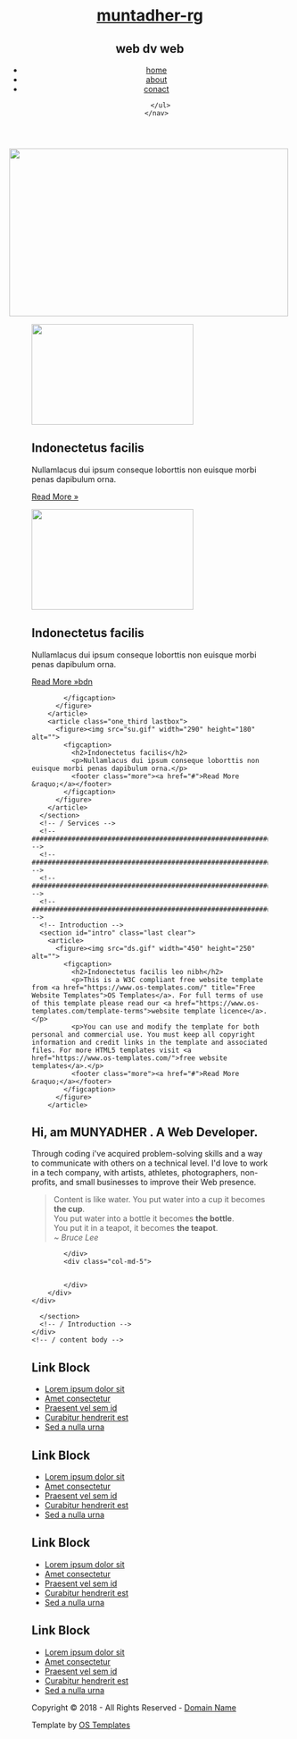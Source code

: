 <!DOCTYPE html>
<html lang="en" dir="ltr">
<head>
<title><em>muntadher</em></title>
<meta charset="UTF-8">
<link rel="stylesheet" href="styles/layout.css" type="text/css">
<!--[if lt IE 9]><script src="scripts/html5shiv.js"></script><![endif]-->
</head>
<body>
<div class="wrapper row1">
  <header id="header" class="clear">
    <div id="hgroup">
      <h1><a href="#">muntadher-rg</a></h1>
      <h2>web dv web</h2>
    </div>
    <nav>
      <ul>
        <li><a href="#">home</a></li>
        <li><a href="#">about</a></li>
        <li><a href="#">conact</a></li>
       
      </ul>
    </nav>
  </header>
</div>
<!-- content -->
<div class="wrapper row2">
  <div id="container" class="clear">
    <!-- Slider -->
    <section id="slider"><a href="#"><img src=  "sd.gif" width="500"  height="300"  alt="" ></a></section> 
    <!-- main content -->
    <div id="homepage">
      <!-- Services -->
      <section id="services" class="clear">
        <article class="one_third">
          <figure><img src="bb.gif" width="290" height="180" alt="">
            <figcaption>
              <h2>Indonectetus facilis</h2>
              <p>Nullamlacus dui ipsum conseque loborttis non euisque morbi penas dapibulum orna.</p>
              <footer class="more"><a href="#">Read More &raquo;</a></footer>
            </figcaption>
          </figure>
        </article>
        <article class="one_third">
          <figure><img src="sh.gif" width="290" height="180" alt="">
            <figcaption>
              <h2>Indonectetus facilis</h2>
              <p>Nullamlacus dui ipsum conseque loborttis non euisque morbi penas dapibulum orna.</p>
              <footer class="more"><a href="#">Read More &raquo;bdn</a></footer>
              
            </figcaption>
          </figure>
        </article>
        <article class="one_third lastbox">
          <figure><img src="su.gif" width="290" height="180" alt="">
            <figcaption>
              <h2>Indonectetus facilis</h2>
              <p>Nullamlacus dui ipsum conseque loborttis non euisque morbi penas dapibulum orna.</p>
              <footer class="more"><a href="#">Read More &raquo;</a></footer>
            </figcaption>
          </figure>
        </article>
      </section>
      <!-- / Services -->
      <!-- ########################################################################################## -->
      <!-- ########################################################################################## -->
      <!-- ########################################################################################## -->
      <!-- ########################################################################################## -->
      <!-- Introduction -->
      <section id="intro" class="last clear">
        <article>
          <figure><img src="ds.gif" width="450" height="250" alt="">
            <figcaption>
              <h2>Indonectetus facilis leo nibh</h2>
              <p>This is a W3C compliant free website template from <a href="https://www.os-templates.com/" title="Free Website Templates">OS Templates</a>. For full terms of use of this template please read our <a href="https://www.os-templates.com/template-terms">website template licence</a>.</p>
              <p>You can use and modify the template for both personal and commercial use. You must keep all copyright information and credit links in the template and associated files. For more HTML5 templates visit <a href="https://www.os-templates.com/">free website templates</a>.</p>
              <footer class="more"><a href="#">Read More &raquo;</a></footer>
            </figcaption>
          </figure>
        </article>

  <!-- About Me Section Start -->
  <div id="about">
    <div class="container">
        <div class="row featurette">
            <div class="col-md-7">
                <h2 class="featurette-heading">Hi, am MUNYADHER . <span class="text-muted">A Web Developer.</span></h2>
                <p class="lead">Through coding i've acquired problem-solving skills and a way to communicate with others on a technical level. I'd love to work in a tech company, with artists, athletes, photographers, non-profits, and small businesses to improve
                    their Web presence.
                </p>
                <blockquote>
                    <p>Content is like water. You put water into a cup it becomes <strong>the cup</strong>. <br>You put water into a bottle it becomes <strong>the bottle</strong>. <br>You put it in a teapot, it becomes <strong>the teapot</strong>.<br><em>~ Bruce Lee</em>
                    </p>
                </blockquote>

            </div>
            <div class="col-md-5">
                
                    
            </div>
        </div>
    </div>
</div>
<!-- About Me Section End -->




      </section>
      <!-- / Introduction -->
    </div>
    <!-- / content body -->
  </div>
</div>
<!-- Footer -->
<div class="wrapper row3">
  <div id="footer" class="clear">
    <!-- Section One -->
    <section class="one_quarter">
      <h2 class="title">Link Block</h2>
      <nav>
        <ul>
          <li><a href="#">Lorem ipsum dolor sit</a></li>
          <li><a href="#">Amet consectetur</a></li>
          <li><a href="#">Praesent vel sem id</a></li>
          <li><a href="#">Curabitur hendrerit est</a></li>
          <li class="last"><a href="#">Sed a nulla urna</a></li>
        </ul>
      </nav>
    </section>
    <!-- Section Two -->
    <section class="one_quarter">
      <h2 class="title">Link Block</h2>
      <nav>
        <ul>
          <li><a href="#">Lorem ipsum dolor sit</a></li>
          <li><a href="#">Amet consectetur</a></li>
          <li><a href="#">Praesent vel sem id</a></li>
          <li><a href="#">Curabitur hendrerit est</a></li>
          <li class="last"><a href="#">Sed a nulla urna</a></li>
        </ul>
      </nav>
    </section>
    <!-- Section Three -->
    <section class="one_quarter">
      <h2 class="title">Link Block</h2>
      <nav>
        <ul>
          <li><a href="#">Lorem ipsum dolor sit</a></li>
          <li><a href="#">Amet consectetur</a></li>
          <li><a href="#">Praesent vel sem id</a></li>
          <li><a href="#">Curabitur hendrerit est</a></li>
          <li class="last"><a href="#">Sed a nulla urna</a></li>
        </ul>
      </nav>
    </section>
    <!-- Section Four -->
    <section class="one_quarter lastbox">
      <h2 class="title">Link Block</h2>
      <nav>
        <ul>
          <li><a href="#">Lorem ipsum dolor sit</a></li>
          <li><a href="#">Amet consectetur</a></li>
          <li><a href="#">Praesent vel sem id</a></li>
          <li><a href="#">Curabitur hendrerit est</a></li>
          <li class="last"><a href="#">Sed a nulla urna</a></li>
        </ul>
      </nav>
    </section>
    <!-- / Section -->
  </div>
</div>
<!-- Copyright -->
<div class="wrapper row4">
  <footer id="copyright" class="clear">
    <p class="fl_left">Copyright &copy; 2018 - All Rights Reserved - <a href="#">Domain Name</a></p>
    <p class="fl_right">Template by <a target="_blank" href="https://www.os-templates.com/" title="Free Website Templates">OS Templates</a></p>
  </footer>
</div>
</body>
</html>
